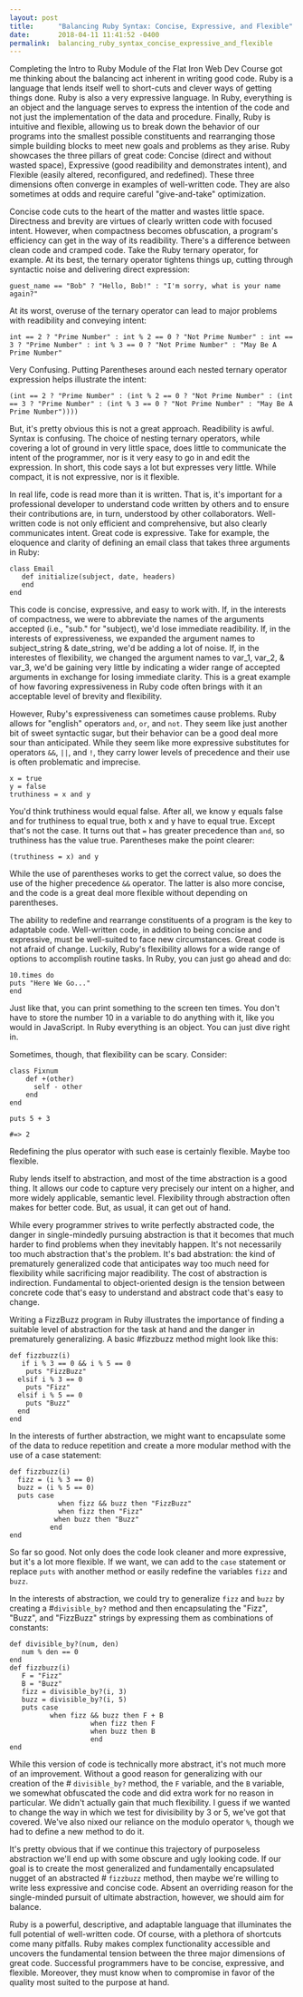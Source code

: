 ```yaml
---
layout: post
title:      "Balancing Ruby Syntax: Concise, Expressive, and Flexible"
date:       2018-04-11 11:41:52 -0400
permalink:  balancing_ruby_syntax_concise_expressive_and_flexible
---
```



Completing the Intro to Ruby Module of the Flat Iron Web Dev Course got me thinking about the balancing act inherent in writing good code. Ruby is a language that lends itself well to short-cuts and clever ways of getting things done. Ruby is also a very expressive language. In Ruby, everything is an object and the language serves to express the intention of the code and not just the implementation of the data and procedure. Finally, Ruby is intuitive and flexible, allowing us to break down the behavior of our programs into the smallest possible constituents and rearranging those simple building blocks to meet new goals and problems as they arise. Ruby showcases the three pillars of great code: Concise (direct and without wasted space), Expressive (good readibility and demonstrates intent), and Flexible (easily altered, reconfigured, and redefined). These three dimensions often converge in examples of well-written code. They are also sometimes at odds and require careful "give-and-take" optimization. 

Concise code cuts to the heart of the matter and wastes little space. Directness and brevity are virtues of clearly written code with focused intent. However, when compactness becomes obfuscation, a program's efficiency can get in the way of its readibility. There's a difference between clean code and cramped code. Take the Ruby ternary operator, for example. At its best, the ternary operator tightens things up, cutting through syntactic noise and delivering direct expression:
```
guest_name == "Bob" ? "Hello, Bob!" : "I'm sorry, what is your name again?"
```

At its worst, overuse of the ternary operator can lead to major problems with readibility and conveying intent:
```
int == 2 ? "Prime Number" : int % 2 == 0 ? "Not Prime Number" : int == 3 ? "Prime Number" : int % 3 == 0 ? "Not Prime Number" : "May Be A Prime Number"
```

Very Confusing. Putting Parentheses around each nested ternary operator expression helps illustrate the intent:
```
(int == 2 ? "Prime Number" : (int % 2 == 0 ? "Not Prime Number" : (int == 3 ? "Prime Number" : (int % 3 == 0 ? "Not Prime Number" : "May Be A Prime Number"))))
```
But, it's pretty obvious this is not a great approach. Readibility is awful. Syntax is confusing. The choice of nesting ternary operators, while covering a lot of ground in very little space, does little to communicate the intent of the programmer, nor is it very easy to go in and edit the expression. In short, this code says a lot but expresses very little. While compact, it is not expressive, nor is it flexible. 

In real life, code is read more than it is written. That is, it's important for a professional developer to understand code written by others and to ensure their contributions are, in turn, understood by other collaborators. Well-written code is not only efficient and comprehensive, but also clearly communicates intent. Great code is expressive. Take for example, the eloquence and clarity of defining an email class that takes three arguments in Ruby:
```
class Email
   def initialize(subject, date, headers)
   end
end
```
This code is concise, expressive, and easy to work with. If, in the interests of compactness, we were to abbreviate the names of the arguments accepted (i.e., "sub." for "subject), we'd lose immediate readibility. If, in the interests of expressiveness, we expanded the argument names to subject_string & date_string, we'd be adding a lot of noise. If, in the interestes of flexibility, we changed the argument names to var_1, var_2, & var_3, we'd be gaining very little by indicating a wider range of accepted arguments in exchange for losing immediate clarity.  This is a great example of how favoring expressiveness in Ruby code often brings with it an acceptable level of brevity and flexibility. 

However, Ruby's expressiveness can sometimes cause problems. Ruby allows for "english" operators `and`, `or`, and `not`. They seem like just another bit of sweet syntactic sugar, but their behavior can be a good deal more sour than anticipated. While they seem like more expressive substitutes for operators `&&`, `||`, and `!`, they carry lower levels of precedence and their use is often problematic and imprecise. 
```
x = true
y = false
truthiness = x and y
```
You'd think truthiness would equal false. After all, we know y equals false and for truthiness to equal true, both x and y have to equal true. 
Except that's not the case. It turns out that `=` has greater precedence than `and`, so truthiness has the value true. Parentheses make the point clearer:
```
(truthiness = x) and y
```
While the use of parentheses works to get the correct value, so does the use of the higher precedence `&&` operator. The latter is also more concise, and the code is a great deal more flexible without depending on parentheses. 

The ability to redefine and rearrange constituents of a program is the key to adaptable code. Well-written code, in addition to being concise and expressive, must be well-suited to face new circumstances. Great code is not afraid of change. Luckily, Ruby's flexibility allows for a wide range of options to accomplish routine tasks. In Ruby, you can just go ahead and do:
```
10.times do
puts "Here We Go..."
end
```
Just like that, you can print something to the screen ten times. You don't have to store the number 10 in a variable to do anything with it, like you would in JavaScript. In Ruby everything is an object. You can just dive right in. 

Sometimes, though, that flexibility can be scary. Consider:
```
class Fixnum
    def +(other)
	  self - other
    end
end

puts 5 + 3

#=> 2
```
Redefining the plus operator with such ease is certainly flexible. Maybe too flexible. 

Ruby lends itself to abstraction, and most of the time abstraction is a good thing. It allows our code to capture very precisely our intent on a higher, and more widely applicable, semantic level. Flexibility through abstraction often makes for better code. But, as usual, it can get out of hand. 

While every programmer strives to write perfectly abstracted code, the danger in single-mindedly pursuing abstraction is  that it becomes that much harder to find problems when they inevitably happen. It's not necessarily too much abstraction that's the problem. It's bad abstration: the kind of prematurely generalized code that anticipates way too much need for flexibility while sacrificing major readibility. The cost of abstraction is indirection. Fundamental to object-oriented design is the tension between concrete code that's easy to understand and abstract code that's easy to change.

Writing a FizzBuzz program in Ruby illustrates the importance of finding a suitable level of abstraction for the task at hand and the danger in prematurely generalizing. A basic #fizzbuzz method might look like this:
```
def fizzbuzz(i)
   if i % 3 == 0 && i % 5 == 0
    puts "FizzBuzz"
  elsif i % 3 == 0 
    puts "Fizz"
  elsif i % 5 == 0 
    puts "Buzz"
  end
end
```
In the interests of further abstraction, we might want to encapsulate some of the data to reduce repetition and create a more modular method with the use of a case statement:
```
def fizzbuzz(i)
  fizz = (i % 3 == 0)
  buzz = (i % 5 == 0)
  puts case
            when fizz && buzz then "FizzBuzz"
            when fizz then "Fizz"
           when buzz then "Buzz"
          end
end
```
So far so good. Not only does the code look cleaner and more expressive, but it's a lot more flexible. If we want, we can add to the `case` statement or replace `puts` with another method or easily redefine the variables `fizz` and `buzz`. 

In the interests of abstraction, we could try to generalize `fizz` and `buzz` by creating a #`divisible_by?` method and then encapsulating the "Fizz", "Buzz", and "FizzBuzz" strings by expressing them as combinations of constants:
```
def divisible_by?(num, den)
   num % den == 0
end
def fizzbuzz(i)
   F = "Fizz"
   B = "Buzz"
   fizz = divisible_by?(i, 3)
   buzz = divisible_by?(i, 5)
   puts case
          when fizz && buzz then F + B
					when fizz then F
					when buzz then B
					end
end
```
While this version of code is technically more abstract, it's not much more of an improvement. Without a good reason for generalizing with our creation of the # `divisible_by?` method, the `F` variable, and the `B` variable, we somewhat obfuscated the code and did extra work for no reason in particular. We didn't actually gain that much flexibility. I guess if we wanted to change the way in which we test for divisibility by 3 or 5, we've got that covered. We've also nixed our reliance on the modulo operator `%`, though we had to define a new method to do it. 

It's pretty obvious that if we continue this trajectory of purposeless abstraction we'll end up with some obscure and ugly looking code. If our goal is to create the most generalized and fundamentally encapsulated nugget of an abstracted # `fizzbuzz` method, then maybe we're willing to write less expressive and concise code. Absent an overriding reason for the single-minded pursuit of ultimate abstraction, however, we should aim for balance. 

Ruby is a powerful, descriptive, and adaptable language that illuminates the full potential of well-written code. Of course, with a plethora of shortcuts come many pitfalls. Ruby makes complex functionality accessible and uncovers the fundamental tension between the three major dimensions of great code. Successful programmers have to be concise, expressive, and flexible. Moreover, they must know when to compromise in favor of the quality most suited to the purpose at hand.




